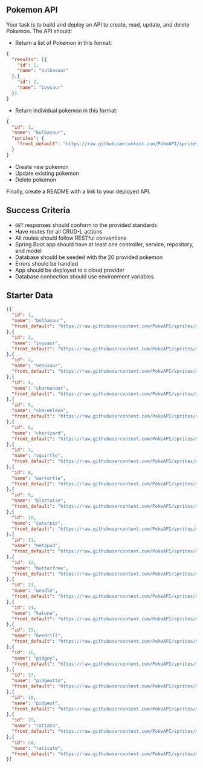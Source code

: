 ## Pokemon API

Your task is to build and deploy an API to create, read, update, and delete Pokemon. The API should:

* Return a list of Pokemon in this format:

```json
{
  "results": [{
    "id": 1,
    "name": "bulbasaur"
  },{
    "id": 2,
    "name": "ivysaur"
  }]
}
```

* Return individual pokemon in this format:

```json
{
  "id": 1,
  "name": "bulbasaur",
  "sprites": {
    "front_default": "https://raw.githubusercontent.com/PokeAPI/sprites/master/sprites/pokemon/1.png"
  }
}
```

* Create new pokemon
* Update existing pokemon
* Delete pokemon

Finally, create a README with a link to your deployed API.

## Success Criteria

* `GET` responses should conform to the provided standards
* Have routes for all CRUD-L actions
* All routes should follow RESTful conventions
* Spring Boot app should have at least one controller, service, repository, and model
* Database should be seeded with the 20 provided pokemon
* Errors should be handled
* App should be deployed to a cloud provider
* Database connection should use environment variables

## Starter Data

```json
[{
  "id": 1,
  "name": "bulbasaur",
  "front_default": "https://raw.githubusercontent.com/PokeAPI/sprites/master/sprites/pokemon/1.png"
},{
  "id": 2,
  "name": "ivysaur",
  "front_default": "https://raw.githubusercontent.com/PokeAPI/sprites/master/sprites/pokemon/2.png"
},{
  "id": 3,
  "name": "venusaur",
  "front_default": "https://raw.githubusercontent.com/PokeAPI/sprites/master/sprites/pokemon/3.png"
},{
  "id": 4,
  "name": "charmander",
  "front_default": "https://raw.githubusercontent.com/PokeAPI/sprites/master/sprites/pokemon/4.png"
},{
  "id": 5,
  "name": "charmeleon",
  "front_default": "https://raw.githubusercontent.com/PokeAPI/sprites/master/sprites/pokemon/5.png"
},{
  "id": 6,
  "name": "charizard",
  "front_default": "https://raw.githubusercontent.com/PokeAPI/sprites/master/sprites/pokemon/6.png"
},{
  "id": 7,
  "name": "squirtle",
  "front_default": "https://raw.githubusercontent.com/PokeAPI/sprites/master/sprites/pokemon/7.png"
},{
  "id": 8,
  "name": "wartortle",
  "front_default": "https://raw.githubusercontent.com/PokeAPI/sprites/master/sprites/pokemon/8.png"
},{
  "id": 9,
  "name": "blastoise",
  "front_default": "https://raw.githubusercontent.com/PokeAPI/sprites/master/sprites/pokemon/9.png"
},{
  "id": 10,
  "name": "caterpie",
  "front_default": "https://raw.githubusercontent.com/PokeAPI/sprites/master/sprites/pokemon/10.png"
},{
  "id": 11,
  "name": "metapod",
  "front_default": "https://raw.githubusercontent.com/PokeAPI/sprites/master/sprites/pokemon/11.png"
},{
  "id": 12,
  "name": "butterfree",
  "front_default": "https://raw.githubusercontent.com/PokeAPI/sprites/master/sprites/pokemon/12.png"
},{
  "id": 13,
  "name": "weedle",
  "front_default": "https://raw.githubusercontent.com/PokeAPI/sprites/master/sprites/pokemon/13.png"
},{
  "id": 14,
  "name": "kakuna",
  "front_default": "https://raw.githubusercontent.com/PokeAPI/sprites/master/sprites/pokemon/14.png"
},{
  "id": 15,
  "name": "beedrill",
  "front_default": "https://raw.githubusercontent.com/PokeAPI/sprites/master/sprites/pokemon/15.png"
},{
  "id": 16,
  "name": "pidgey",
  "front_default": "https://raw.githubusercontent.com/PokeAPI/sprites/master/sprites/pokemon/16.png"
},{
  "id": 17,
  "name": "pidgeotto",
  "front_default": "https://raw.githubusercontent.com/PokeAPI/sprites/master/sprites/pokemon/17.png"
},{
  "id": 18,
  "name": "pidgeot",
  "front_default": "https://raw.githubusercontent.com/PokeAPI/sprites/master/sprites/pokemon/18.png"
},{
  "id": 19,
  "name": "rattata",
  "front_default": "https://raw.githubusercontent.com/PokeAPI/sprites/master/sprites/pokemon/19.png"
},{
  "id": 20,
  "name": "raticate",
  "front_default": "https://raw.githubusercontent.com/PokeAPI/sprites/master/sprites/pokemon/20.png"
}]
```
